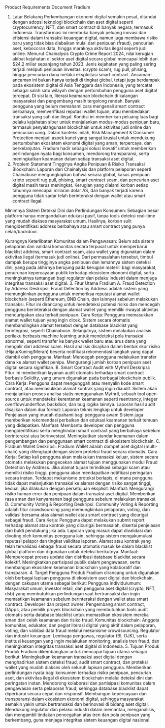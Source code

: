 Product Requirements Document Fradium

1. Latar Belakang
   Perkembangan ekonomi digital semakin pesat, ditandai dengan adopsi teknologi blockchain dan aset digital seperti cryptocurrency, NFT, dan smart contract di banyak negara, termasuk Indonesia. Transformasi ini membuka banyak peluang inovasi dan efisiensi dalam transaksi keuangan digital, namun juga membawa risiko baru yang tidak bisa diabaikan mulai dari penipuan (fraud), pencurian aset, kebocoran data, hingga maraknya aktivitas ilegal seperti judi online.
   Menurut Chainalysis Crypto Crime Report 2024, nilai kerugian akibat kejahatan di sektor aset digital secara global mencapai lebih dari $24,2 miliar sepanjang tahun 2023. Jenis kejahatan yang paling sering terjadi meliputi penipuan investasi (crypto scam), rug pull, phising, hingga pencurian dana melalui eksploitasi smart contract. Ancaman-ancaman ini bukan hanya terjadi di tingkat global, tetapi juga berdampak pada ekosistem digital di Asia Tenggara dan Indonesia, yang tercatat sebagai salah satu wilayah dengan pertumbuhan pengguna aset digital tercepat.
   Di sisi lain, literasi keamanan blockchain di kalangan masyarakat dan pengembang masih tergolong rendah. Banyak pengguna yang belum memahami cara mengenali smart contract berbahaya, memverifikasi reputasi wallet tujuan, atau membedakan transaksi yang sah dan ilegal. Kondisi ini memberikan peluang luas bagi pelaku kejahatan siber untuk menjalankan modus-modus penipuan baru, termasuk penyalahgunaan blockchain untuk aktivitas judi online dan pencucian uang.
   Dalam konteks inilah, Risk Management & Consumer Protection menjadi aspek kunci yang sangat krusial untuk mendukung pertumbuhan ekosistem ekonomi digital yang aman, terpercaya, dan berkelanjutan. Fradium hadir sebagai solusi inovatif untuk memberikan perlindungan nyata bagi konsumen, mendorong transparansi, serta meningkatkan keamanan dalam setiap transaksi aset digital.
2. Problem Statement
   Tingginya Angka Penipuan & Risiko Transaksi Blockchain:
   Laporan dari Chainalysis dan platform pelaporan seperti Chainabuse mengungkapkan bahwa secara global, kasus penipuan kripto seperti rug pull, phising, smart contract scam, dan pencurian aset digital masih terus meningkat. Kerugian yang dialami korban setiap tahunnya mencapai miliaran dolar AS, dan banyak terjadi karena pengguna tidak sadar telah berinteraksi dengan wallet atau smart contract ilegal.

Minimnya Sistem Deteksi Dini dan Perlindungan Konsumen:
Sebagian besar platform hanya mengandalkan edukasi pasif, tanpa tools deteksi real-time yang mudah diakses masyarakat umum. Hasilnya, korban sulit mengidentifikasi address berbahaya atau smart contract yang punya celah/backdoor.

Kurangnya Keterlibatan Komunitas dalam Pengawasan:
Belum ada sistem pelaporan dan validasi komunitas secara terpusat untuk memperbarui blacklist address, smart contract scam, atau wallet yang digunakan dalam aktivitas ilegal (termasuk judi online).
Dari permasalahan tersebut, timbul dampak berupa tingginya angka penipuan dan lemahnya sistem deteksi dini, yang pada akhirnya berujung pada kerugian materiil bagi masyarakat, penurunan kepercayaan publik terhadap ekosistem ekonomi digital, serta meningkatnya tantangan bagi regulator dan pelaku industri dalam menjaga integritas transaksi aset digital. 3. Fitur Utama Fradium
A. Fraud Detection by Address
Deskripsi:
Fraud Detection by Address adalah sistem yang memungkinkan pengguna untuk memeriksa reputasi alamat wallet blockchain (seperti Ethereum, BNB Chain, dan lainnya) sebelum melakukan transaksi. Fitur ini dirancang untuk mendeteksi potensi risiko dan mencegah pengguna berinteraksi dengan alamat wallet yang memiliki riwayat aktivitas mencurigakan atau terkait penipuan.
Cara Kerja:
Pengguna memasukkan alamat wallet tujuan yang ingin dicek.
Sistem secara otomatis membandingkan alamat tersebut dengan database blacklist yang terintegrasi, seperti Chainabuse.
Selanjutnya, sistem melakukan analisis perilaku berbasis machine learning untuk mendeteksi pola transaksi abnormal, seperti transfer ke banyak wallet baru atau arus dana yang mengalir dari address scam.
Hasil analisis disajikan dalam bentuk skor risiko (Hijau/Kuning/Merah) beserta notifikasi rekomendasi langkah yang dapat diambil oleh pengguna.
Manfaat:
Mencegah pengguna melakukan transfer dana ke alamat wallet penipu.
Mengurangi jumlah korban penipuan aset digital secara signifikan.
B. Smart Contract Audit with Mythril
Deskripsi:
Fitur ini memberikan layanan audit otomatis terhadap smart contract berbasis Solidity, yang umum digunakan pada berbagai blockchain publik.
Cara Kerja:
Pengguna dapat mengunggah atau menyalin kode smart contract, atau memasukkan alamat kontrak yang ingin diaudit.
Sistem akan menjalankan proses analisa statis menggunakan Mythril, sebuah tool open-source untuk mendeteksi kerentanan keamanan seperti reentrancy, integer overflow/underflow, backdoor, dan bug logika lainnya.
Laporan hasil audit disajikan dalam dua format:
Laporan teknis lengkap untuk developer
Penjelasan yang mudah dipahami bagi pengguna awam
Sistem juga memberikan rekomendasi perbaikan dan edukasi keamanan terkait temuan yang didapatkan.
Manfaat:
Membantu developer dan pengguna mengidentifikasi serta menghindari smart contract yang berbahaya sebelum berinteraksi atau berinvestasi.
Meningkatkan standar keamanan dalam pengembangan dan penggunaan smart contract di ekosistem blockchain.
C. Fradium Wallet
Deskripsi:
Fradium Wallet adalah dompet aset digital (multi-chain) yang dilengkapi dengan sistem proteksi fraud secara otomatis.
Cara Kerja:
Setiap kali pengguna akan melakukan transaksi keluar, sistem secara otomatis melakukan pengecekan alamat tujuan menggunakan modul Fraud Detection by Address.
Jika alamat tujuan terindikasi sebagai scam atau memiliki risiko tinggi, pengguna akan mendapatkan notifikasi peringatan secara instan.
Terdapat mekanisme proteksi berlapis, di mana pengguna tidak dapat melanjutkan transaksi ke alamat dengan risiko sangat tinggi, kecuali jika dilakukan dengan persetujuan eksplisit.
Manfaat:
Mengurangi risiko human error dan penipuan dalam transaksi aset digital.
Memberikan rasa aman dan kenyamanan bagi pengguna sebelum melakukan transaksi.
D. Community Voting & Reporting
Deskripsi:
Community Voting & Reporting adalah fitur crowdsourcing yang memungkinkan pelaporan, voting, dan validasi bersama atas alamat wallet atau smart contract yang dicurigai sebagai fraud.
Cara Kerja:
Pengguna dapat melakukan submit report terhadap alamat atau kontrak yang dicurigai bermasalah, disertai penjelasan dan bukti pendukung jika ada.
Laporan yang masuk dapat divalidasi dan divoting oleh komunitas pengguna lain, sehingga sistem mengakumulasi reputasi pelapor dan tingkat validitas laporan.
Alamat atau kontrak yang telah tervalidasi sebagai fraud secara otomatis masuk ke dalam blacklist global platform dan digunakan untuk deteksi berikutnya.
Manfaat:
Mempercepat proses update dan distribusi database blacklist secara kolektif.
Meningkatkan partisipasi publik dalam pengawasan, serta membangun ekosistem keamanan blockchain yang kolaboratif dan transparan. 4. Target Pengguna
Produk Fradium dirancang untuk digunakan oleh berbagai lapisan pengguna di ekosistem aset digital dan blockchain, dengan cakupan utama sebagai berikut:
Pengguna individu/umum:
Masyarakat umum, investor retail, dan pengguna aset digital (crypto, NFT, dsb) yang membutuhkan perlindungan saat bertransaksi dan ingin memastikan keamanan sebelum berinteraksi dengan wallet atau smart contract.
Developer dan project owner:
Pengembang smart contract, DApps, atau pemilik proyek blockchain yang membutuhkan tools audit otomatis serta database blacklist untuk memastikan ekosistem mereka aman dari celah keamanan dan risiko fraud.
Komunitas blockchain:
Anggota komunitas, edukator, dan pegiat literasi digital yang aktif dalam pelaporan, voting, dan validasi data fraud melalui mekanisme crowdsourcing.
Regulator dan industri keuangan:
Lembaga pengawas, regulator (BI, OJK), serta institusi keuangan yang ingin melakukan monitoring, analisis tren fraud, dan meningkatkan integritas transaksi aset digital di Indonesia. 5. Tujuan Produk
Produk Fradium dikembangkan untuk mencapai tujuan utama sebagai berikut:
Meningkatkan keamanan transaksi aset digital dengan menghadirkan sistem deteksi fraud, audit smart contract, dan proteksi wallet yang mudah diakses oleh seluruh lapisan pengguna.
Memberikan perlindungan nyata bagi konsumen terhadap risiko penipuan, pencurian aset, dan aktivitas ilegal di ekosistem blockchain melalui deteksi dini dan peringatan instan.
Mendorong kolaborasi dan partisipasi komunitas dalam pengawasan serta pelaporan fraud, sehingga database blacklist dapat diperbarui secara cepat dan responsif.
Membangun kepercayaan dan transparansi dalam ekosistem ekonomi digital, sehingga masyarakat semakin yakin untuk bertransaksi dan berinovasi di bidang aset digital.
Mendukung regulator dan pelaku industri dalam memantau, menganalisis, dan mengambil tindakan pencegahan atas tren dan pola penipuan yang berkembang, guna menjaga integritas sistem keuangan digital nasional.
